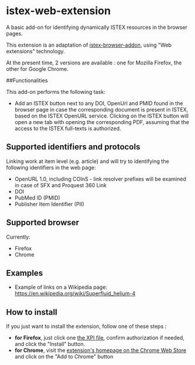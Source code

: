 # istex-web-extension

A basic add-on for identifying dynamically ISTEX resources in the browser pages.

This extension is an adaptation of [istex-browser-addon](https://github.com/istex/istex-browser-addon), using "Web extensions" technology.

At the present time, 2 versions are available : one for Mozilla Firefox, the other for Google Chrome.

##Functionalities

This add-on performs the following task:

* Add an ISTEX button next to any DOI, OpenUrl and PMID found in the browser page in case the corresponding document is present in ISTEX, based on the ISTEX OpenURL service. Clicking on the ISTEX button will open a new tab with opening the corresponding PDF, assuming that the access to the ISTEX full-texts is authorized. 

## Supported identifiers and protocols

Linking work at item level (e.g. article) and will try to identifying the following identifiers in the web page:

* OpenURL 1.0, including COInS - link resolver prefixes will be examined in case of SFX and Proquest 360 Link
* DOI
* PubMed ID (PMID)
* Publisher Item Identifier (PII)

## Supported browser

Currently: 

* Firefox
* Chrome

## Examples

* Example of links on a Wikipedia page: https://en.wikipedia.org/wiki/Superfluid_helium-4

## How to install

If you just want to install the extension, follow one of these steps :

  * __for Firefox__, just click one [the XPI file](https://github.com/istex/istex-web-extension/releases/download/v1.1.2/istex-1.1.2-an.fx.xpi), confirm authorization if needed, and click the "Install" button.
  * __for Chrome__, visit the [extension's homepage on the Chrome Web Store](https://chrome.google.com/webstore/detail/istex/fonjnfcanlbgnjgfhiocggldmpnhdhjg?hl=fr) and click on the "Add to Chrome" button
